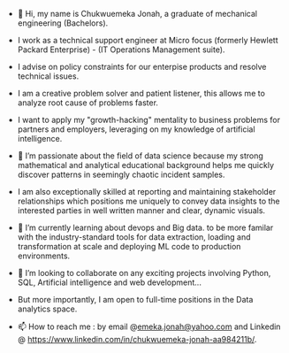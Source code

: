 - 👋 Hi, my name is Chukwuemeka Jonah, a graduate of mechanical engineering (Bachelors). 
- I work as a technical support engineer at Micro focus (formerly Hewlett Packard Enterprise) - (IT Operations Management suite). 
- I advise on policy constraints for our enterpise products and resolve technical issues. 
- I am a creative problem solver and patient listener, this allows me to analyze root cause of problems faster. 
- I want to apply my "growth-hacking" mentality to business problems for partners and employers, leveraging on my knowledge of artificial intelligence. 
- 👀 I’m passionate about the field of data science because my strong mathematical and analytical educational background helps me quickly discover patterns in seemingly chaotic incident samples.
- I am also exceptionally skilled at reporting and maintaining stakeholder relationships which positions me uniquely to convey data insights to the interested parties in well written manner and clear, dynamic visuals. 
- 🌱 I’m currently learning about devops and Big data. to be more familar with the industry-standard tools for data extraction, loading and transformation at scale and deploying ML code to production environments. 
- 💞️ I’m looking to collaborate on any exciting projects involving Python, SQL, Artificial intelligence and web development...
- But more importantly, I am open to full-time positions in the Data analytics space.


- 📫 How to reach me : by email @emeka.jonah@yahoo.com and Linkedin @ https://www.linkedin.com/in/chukwuemeka-jonah-aa984211b/.

<!---
jonahbanks1/jonahbanks1 is a ✨ special ✨ repository because its `README.md` (this file) appears on your GitHub profile.
You can click the Preview link to take a look at your changes.
--->
